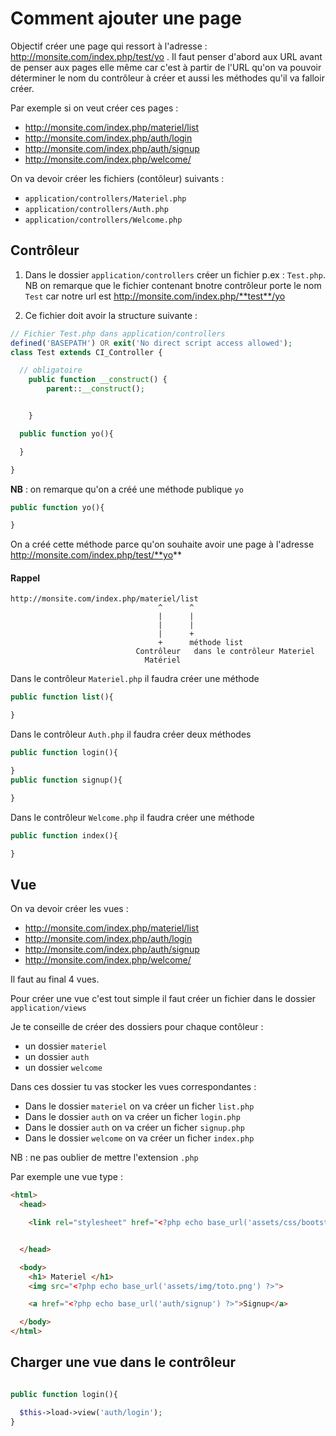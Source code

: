 # Comment ajouter une page

Objectif créer une page qui ressort à l'adresse : http://monsite.com/index.php/test/yo . Il faut penser d'abord aux URL avant de penser aux pages elle même car c'est à partir de l'URL qu'on va pouvoir déterminer le nom du contrôleur à créer et aussi les méthodes qu'il va falloir créer.

Par exemple si on veut créer ces pages :
- http://monsite.com/index.php/materiel/list
- http://monsite.com/index.php/auth/login
- http://monsite.com/index.php/auth/signup
- http://monsite.com/index.php/welcome/


On va devoir créer les fichiers (contôleur) suivants :
- `application/controllers/Materiel.php`
- `application/controllers/Auth.php`
- `application/controllers/Welcome.php`




## Contrôleur

1. Dans le dossier `application/controllers` créer un fichier p.ex : `Test.php`. NB on remarque que le fichier contenant bnotre contrôleur porte le nom `Test` car notre url est http://monsite.com/index.php/**test**/yo

2. Ce fichier doit avoir la structure suivante :

```php
// Fichier Test.php dans application/controllers
defined('BASEPATH') OR exit('No direct script access allowed');
class Test extends CI_Controller {

  // obligatoire
	public function __construct() {
		parent::__construct();


	}

  public function yo(){

  }

}
```
**NB** : on remarque qu'on a créé une méthode publique `yo`
```php
public function yo(){

}
```
On a créé cette méthode parce qu'on souhaite avoir une page à l'adresse http://monsite.com/index.php/test/**yo**

#### Rappel

```ascii
http://monsite.com/index.php/materiel/list
                                 ^      ^
                                 |      |
                                 |      |
                                 |      +
                                 +      méthode list
                            Contrôleur   dans le contrôleur Materiel
                              Matériel

```


Dans le contrôleur `Materiel.php` il faudra créer une méthode
```php
public function list(){

}
```

Dans le contrôleur `Auth.php` il faudra créer deux méthodes
```php
public function login(){

}
public function signup(){

}

```

Dans le contrôleur `Welcome.php` il faudra créer une méthode
```php
public function index(){

}
```
## Vue

On va devoir créer les vues :
- http://monsite.com/index.php/materiel/list
- http://monsite.com/index.php/auth/login
- http://monsite.com/index.php/auth/signup
- http://monsite.com/index.php/welcome/

Il faut au final 4 vues.

Pour créer une vue c'est tout simple il faut créer un fichier dans le dossier `application/views`

Je te conseille de créer des dossiers pour chaque contôleur :

- un dossier `materiel`
- un dossier `auth`
- un dossier `welcome`

Dans ces dossier tu vas stocker les vues correspondantes :

- Dans le dossier `materiel` on va créer un ficher `list.php`
- Dans le dossier `auth` on va créer un ficher `login.php`
- Dans le dossier `auth` on va créer un ficher `signup.php`
- Dans le dossier `welcome` on va créer un ficher `index.php`

NB : ne pas oublier de mettre l'extension `.php`

Par exemple une vue type :

```html
<html>
  <head>

    <link rel="stylesheet" href="<?php echo base_url('assets/css/bootstrap.min.css') ?>">


  </head>

  <body>
    <h1> Materiel </h1>
    <img src="<?php echo base_url('assets/img/toto.png') ?>">

    <a href="<?php echo base_url('auth/signup') ?>">Signup</a>

  </body>
</html>

```

## Charger une vue dans le contrôleur


```php

public function login(){

  $this->load->view('auth/login');
}

```

